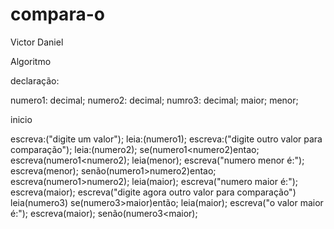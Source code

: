 # compara-o
Victor Daniel

Algoritmo

declaração:

numero1: decimal;
numero2: decimal;
numro3: decimal;
maior;
menor;

 inicio

escreva:("digite um valor");
leia:(numero1);
escreva:("digite outro valor para comparação");
leia:(numero2);
  se(numero1<numero2)entao;
    escreva(numero1<numero2);
    leia(menor);
    escreva("numero menor é:");
    escreva(menor);
  senão(numero1>numero2)entao;
    escreva(numero1>numero2);
    leia(maior);
    escreva("numero maior é:");
    escreva(maior);
escreva("digite agora outro valor para comparação")
leia(numero3)
 se(numero3>maior)então;
 leia(maior);
 escreva("o valor maior é:");
 escreva(maior);
 senão(numero3<maior);
